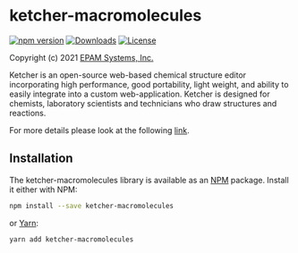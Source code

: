 # ketcher-macromolecules

[![npm version](https://img.shields.io/npm/v/ketcher-react)](https://www.npmjs.com/package/ketcher-macromolecules)
[![Downloads](https://img.shields.io/npm/dm/ketcher-react)](https://www.npmjs.com/package/ketcher-macromolecules)
[![License](https://img.shields.io/badge/License-Apache%202.0-blue.svg)](https://opensource.org/licenses/Apache-2.0)

Copyright (c) 2021 [EPAM Systems, Inc.](https://www.epam.com/)

Ketcher is an open-source web-based chemical structure editor incorporating high performance, good portability, light weight, and ability to easily integrate into a custom web-application. Ketcher is designed for chemists, laboratory scientists and technicians who draw structures and reactions.

For more details please look at the following [link](https://github.com/epam/ketcher/blob/master/README.md).

## Installation

The ketcher-macromolecules library is available as an [NPM](https://www.npmjs.com/) package. Install it either with NPM:

```sh
npm install --save ketcher-macromolecules
```

or [Yarn](https://yarnpkg.com/):

```sh
yarn add ketcher-macromolecules
```
